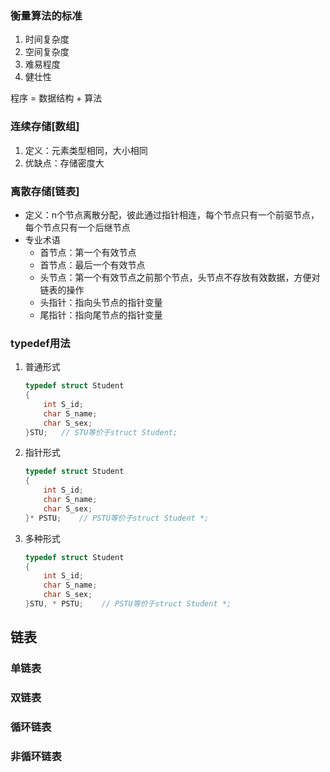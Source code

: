 ### 衡量算法的标准
1. 时间复杂度
2. 空间复杂度
3. 难易程度
4. 健壮性


程序 = 数据结构 + 算法

### 连续存储[数组]
1. 定义：元素类型相同，大小相同
2. 优缺点：存储密度大

### 离散存储[链表]
* 定义：n个节点离散分配，彼此通过指针相连，每个节点只有一个前驱节点，每个节点只有一个后继节点
* 专业术语
  * 首节点：第一个有效节点
  * 首节点：最后一个有效节点
  * 头节点：第一个有效节点之前那个节点，头节点不存放有效数据，方便对链表的操作
  * 头指针：指向头节点的指针变量
  * 尾指针：指向尾节点的指针变量
### typedef用法
1. 普通形式
    ~~~c
    typedef struct Student
    {
        int S_id;
        char S_name;
        char S_sex;
    }STU;   // STU等价于struct Student;
    ~~~
2. 指针形式
    ~~~c
    typedef struct Student
    {
        int S_id;
        char S_name;
        char S_sex;
    }* PSTU;    // PSTU等价于struct Student *;
    ~~~
3. 多种形式
    ~~~c
    typedef struct Student
    {
        int S_id;
        char S_name;
        char S_sex;
    }STU, * PSTU;    // PSTU等价于struct Student *;
    ~~~


## 链表
### 单链表
### 双链表
### 循环链表
### 非循环链表
